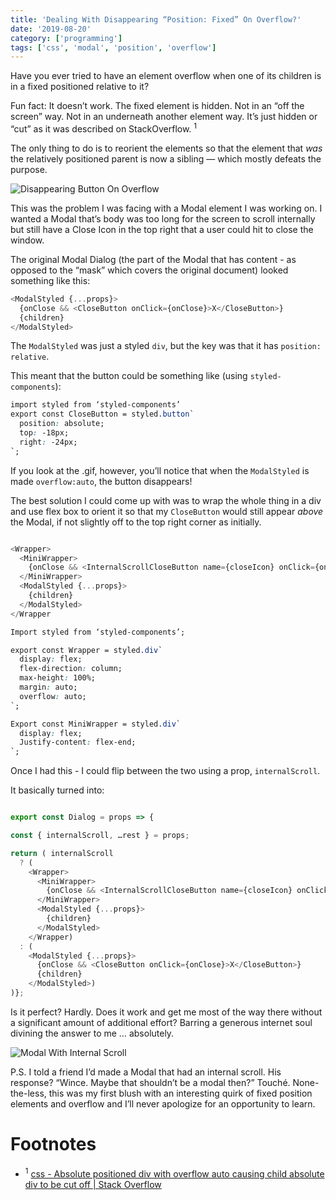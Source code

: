 ```yaml
---
title: 'Dealing With Disappearing “Position: Fixed” On Overflow?'
date: '2019-08-20'
category: ['programming']
tags: ['css', 'modal', 'position', 'overflow']
---
```


Have you ever tried to have an element overflow when one of its children is in a fixed positioned relative to it?

Fun fact: It doesn’t work. The fixed element is hidden. Not in an “off the screen” way. Not in an underneath another element way. It’s just hidden or “cut” as it was described on StackOverflow. <sup>1</sup>

The only thing to do is to reorient the elements so that the element that _was_ the relatively positioned parent is now a sibling — which mostly defeats the purpose.

![Disappearing Button On Overflow](https://media.giphy.com/media/IeFqUB7QcCHEQFHVKE/giphy.gif)

This was the problem I was facing with a Modal element I was working on. I wanted a Modal that’s body was too long for the screen to scroll internally but still have a Close Icon in the top right that a user could hit to close the window.

The original Modal Dialog (the part of the Modal that has content - as opposed to the “mask” which covers the original document) looked something like this:
```javascript
<ModalStyled {...props}>
  {onClose && <CloseButton onClick={onClose}>X</CloseButton>}
  {children}
</ModalStyled>
```

The `ModalStyled` was just a styled `div`, but the key was that it has `position: relative`.

This meant that the button could be something like (using `styled-components`):
``` css
import styled from ‘styled-components’
export const CloseButton = styled.button`
  position: absolute;
  top: -18px;
  right: -24px;
`;
```

If you look at the .gif, however, you’ll notice that when the `ModalStyled` is made `overflow:auto`, the button disappears!

The best solution I could come up with was to wrap the whole thing in a div and use flex box to orient it so that my `CloseButton` would still appear _above_ the Modal, if not slightly off to the top right corner as initially.
```javascript

<Wrapper>
  <MiniWrapper>
    {onClose && <InternalScrollCloseButton name={closeIcon} onClick={onClose} />}
  </MiniWrapper>
  <ModalStyled {...props}>
    {children}
  </ModalStyled>
</Wrapper

```

```css
Import styled from ‘styled-components’;

export const Wrapper = styled.div`
  display: flex;
  flex-direction: column;
  max-height: 100%;
  margin: auto;
  overflow: auto;
`;

Export const MiniWrapper = styled.div`
  display: flex;
  Justify-content: flex-end;
`;
```

Once I had this - I could flip between the two using a prop, `internalScroll`.

It basically turned into:
```javascript

export const Dialog = props => {

const { internalScroll, …rest } = props;

return ( internalScroll
  ? (
    <Wrapper>
      <MiniWrapper>
        {onClose && <InternalScrollCloseButton name={closeIcon} onClick={onClose} />}
      </MiniWrapper>
      <ModalStyled {...props}>
        {children}
      </ModalStyled>
    </Wrapper)
  : (
    <ModalStyled {...props}>
      {onClose && <CloseButton onClick={onClose}>X</CloseButton>}
      {children}
    </ModalStyled>)
)};
```

Is it perfect? Hardly. Does it work and get me most of the way there without a significant amount of additional effort? Barring a generous internet soul divining the answer to me … absolutely.


![Modal With Internal Scroll](https://media.giphy.com/media/mCav2dQLzz8izi3jrZ/giphy.gif)

P.S. I told a friend I’d made a Modal that had an internal scroll. His response? “Wince. Maybe that shouldn’t be a modal then?” Touché. None-the-less, this was my first blush with an interesting quirk of fixed position elements and overflow and I’ll never apologize for an opportunity to learn.

# Footnotes
* <sup>1</sup> [css - Absolute positioned div with overflow auto causing child absolute div to be cut off | Stack Overflow](https://stackoverflow.com/questions/7590772/absolute-positioned-div-with-overflow-auto-causing-child-absolute-div-to-be-cut)

